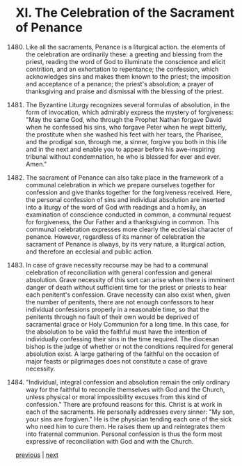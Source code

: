# XI. The Celebration of the Sacrament of Penance

1480. Like all the sacraments, Penance is a liturgical action. the elements of the celebration are ordinarily these: a greeting and blessing from the priest, reading the word of God to illuminate the conscience and elicit contrition, and an exhortation to repentance; the confession, which acknowledges sins and makes them known to the priest; the imposition and acceptance of a penance; the priest's absolution; a prayer of thanksgiving and praise and dismissal with the blessing of the priest.

1481. The Byzantine Liturgy recognizes several formulas of absolution, in the form of invocation, which admirably express the mystery of forgiveness: "May the same God, who through the Prophet Nathan forgave David when he confessed his sins, who forgave Peter when he wept bitterly, the prostitute when she washed his feet with her tears, the Pharisee, and the prodigal son, through me, a sinner, forgive you both in this life and in the next and enable you to appear before his awe-inspiring tribunal without condemnation, he who is blessed for ever and ever. Amen."

1482. The sacrament of Penance can also take place in the framework of a communal celebration in which we prepare ourselves together for confession and give thanks together for the forgiveness received. Here, the personal confession of sins and individual absolution are inserted into a liturgy of the word of God with readings and a homily, an examination of conscience conducted in common, a communal request for forgiveness, the Our Father and a thanksgiving in common. This communal celebration expresses more clearly the ecclesial character of penance. However, regardless of its manner of celebration the sacrament of Penance is always, by its very nature, a liturgical action, and therefore an ecclesial and public action.

1483. In case of grave necessity recourse may be had to a communal celebration of reconciliation with general confession and general absolution. Grave necessity of this sort can arise when there is imminent danger of death without sufficient time for the priest or priests to hear each penitent's confession. Grave necessity can also exist when, given the number of penitents, there are not enough confessors to hear individual confessions properly in a reasonable time, so that the penitents through no fault of their own would be deprived of sacramental grace or Holy Communion for a long time. In this case, for the absolution to be valid the faithful must have the intention of individually confessing their sins in the time required. The diocesan bishop is the judge of whether or not the conditions required for general absolution exist. A large gathering of the faithful on the occasion of major feasts or pilgrimages does not constitute a case of grave necessity.

1484. "Individual, integral confession and absolution remain the only ordinary way for the faithful to reconcile themselves with God and the Church, unless physical or moral impossibility excuses from this kind of confession." There are profound reasons for this. Christ is at work in each of the sacraments. He personally addresses every sinner: "My son, your sins are forgiven." He is the physician tending each one of the sick who need him to cure them. He raises them up and reintegrates them into fraternal communion. Personal confession is thus the form most expressive of reconciliation with God and with the Church.

[previous](https://github.com/Tenari/non-fiction/blob/master/catechism/__P4G.md) | [next](https://github.com/Tenari/non-fiction/blob/master/catechism/__P4I.md)